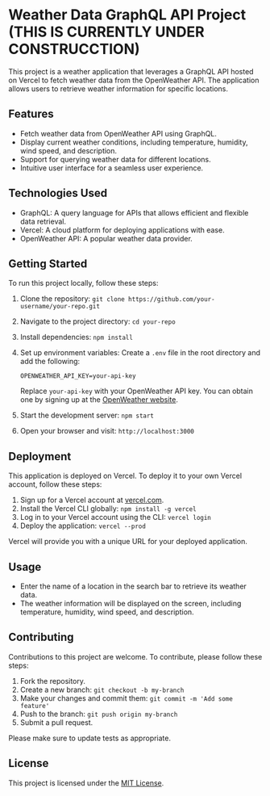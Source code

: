 
# Weather Data GraphQL API Project (THIS IS CURRENTLY UNDER CONSTRUCCTION)

This project is a weather application that leverages a GraphQL API hosted on Vercel to fetch weather data from the OpenWeather API. The application allows users to retrieve weather information for specific locations.

## Features

- Fetch weather data from OpenWeather API using GraphQL.
- Display current weather conditions, including temperature, humidity, wind speed, and description.
- Support for querying weather data for different locations.
- Intuitive user interface for a seamless user experience.

## Technologies Used

- GraphQL: A query language for APIs that allows efficient and flexible data retrieval.
- Vercel: A cloud platform for deploying applications with ease.
- OpenWeather API: A popular weather data provider.

## Getting Started

To run this project locally, follow these steps:

1. Clone the repository: `git clone https://github.com/your-username/your-repo.git`
2. Navigate to the project directory: `cd your-repo`
3. Install dependencies: `npm install`
4. Set up environment variables: Create a `.env` file in the root directory and add the following:

   ```
   OPENWEATHER_API_KEY=your-api-key
   ```

   Replace `your-api-key` with your OpenWeather API key. You can obtain one by signing up at the [OpenWeather website](https://openweathermap.org/).

5. Start the development server: `npm start`
6. Open your browser and visit: `http://localhost:3000`

## Deployment

This application is deployed on Vercel. To deploy it to your own Vercel account, follow these steps:

1. Sign up for a Vercel account at [vercel.com](https://vercel.com).
2. Install the Vercel CLI globally: `npm install -g vercel`
3. Log in to your Vercel account using the CLI: `vercel login`
4. Deploy the application: `vercel --prod`

Vercel will provide you with a unique URL for your deployed application.

## Usage

- Enter the name of a location in the search bar to retrieve its weather data.
- The weather information will be displayed on the screen, including temperature, humidity, wind speed, and description.

## Contributing

Contributions to this project are welcome. To contribute, please follow these steps:

1. Fork the repository.
2. Create a new branch: `git checkout -b my-branch`
3. Make your changes and commit them: `git commit -m 'Add some feature'`
4. Push to the branch: `git push origin my-branch`
5. Submit a pull request.

Please make sure to update tests as appropriate.

## License

This project is licensed under the [MIT License](LICENSE).
